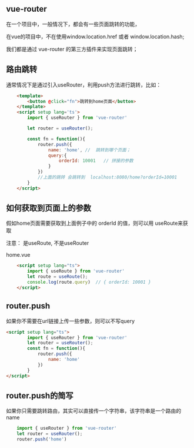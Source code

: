 ## vue-router
在一个项目中，一般情况下，都会有一些页面跳转的功能，

在vue的项目中，不在使用window.location.href 或者 window.location.hash;

我们都是通过 vue-router 的第三方插件来实现页面跳转；

## 路由跳转
通常情况下是通过引入useRouter，利用push方法进行跳转，比如：

```html
    <template>
        <button @click="fn">跳转到home页面</button>
    </template>
    <script setup lang='ts'>
        import { useRouter } from 'vue-router'

        let router = useRouter();

        const fn = function(){
            router.push({
                name: 'home', //  跳转到哪个页面；
                query:{
                    orderId: 10001   // 拼接的参数  
                }
            })
            //上面的跳转 会跳转到  localhost:8080/home?orderId=10001 
        }
    </script>
```

## 如何获取到页面上的参数
假如home页面需要获取到上面例子中的 orderId 的值，则可以用 useRoute来获取  

注意： 是useRoute, 不是useRouter

home.vue
```html
    <script setup lang="ts">
        import { useRoute } from 'vue-router'
        let route = useRoute();
        console.log(route.query)  // { orderId: 10001 }
    </script>
```

## router.push
如果你不需要在url链接上传一些参数，则可以不写query
```html
<script setup lang="ts">
        import { useRouter } from 'vue-router'
        let router = useRouter();
        const fn = function(){
            router.push({
                name: 'home'
            })
        }
</script>
```

## router.push的简写
如果你只需要跳转路由，其实可以直接传一个字符串，该字符串是一个路由的name
```typescript
    import { useRouter } from 'vue-router'
    let router = useRouter();
    router.push('home')
```